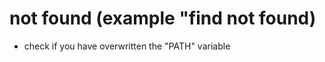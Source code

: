 # <command> not found (example "find not found)

* check if you have overwritten the "PATH" variable
